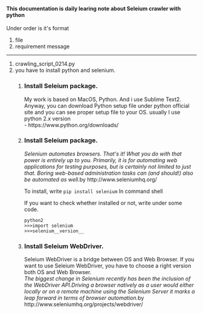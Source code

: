 <html>
	<head>
		<title>daily learing note about Seleium crawler with python</title>
	</head>
	<body>
		<h4>This documentation is daily learing note about Seleium crawler with python </h4>
		<p>Under order is it's format</p>
		<ol>
			<li>file</li>
			<li>requirement message</li>
		</ol>
		<hr>
		<ol>
			<li>crawling_script_0214.py</li>
			<li>you have to install python and selenium.</li>
			<ol>
				<li>
					<h3>Install Seleium package.</h3>
					<p> My work is based on MacOS, Python. And i use Sublime Text2.
					Anyway, you can download Python setup file under python official site and you can see proper setup file to your OS. usually I use python 2.x version <br> - https://www.python.org/downloads/</p>
				</li>
				<li>
					<h3>Install Seleium package.</h3>
					<p><cite>Selenium automates browsers. That's it! What you do with that power is entirely up to you. Primarily, it is for automating web applications for testing purposes, but is certainly not limited to just that. Boring web-based administration tasks can (and should!) also be automated as well.</cite>by http://www.seleniumhq.org/</p>
					<p>To install, write <code>pip install selenium</code> In command shell</p>
					<p>If you want to check whether installed or not, write under some code. </p>
					<code>python2</code> <br>
					<code>>>>import selenium</code> <br>
					<code>>>>selenium__version__</code> 
				</li>
				<li>
					<h3>Install Seleium WebDriver.</h3>
					<p>Seleium WebDriver is a bridge between OS and Web Browser. If you want to use Seleium WebDriver, you have to choose a right version both OS and Web Browser.
					<br><cite>The biggest change in Selenium recently has been the inclusion of the WebDriver API.Driving a browser natively as a user would either locally or on a remote machine using the Selenium Server it marks a leap forward in terms of browser automation.</cite>by http://www.seleniumhq.org/projects/webdriver/</p>
				</li>
			</ol>
		</ol>
	</body>
</html>

